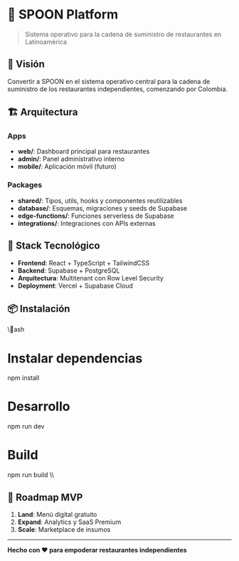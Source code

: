# 🍴 SPOON Platform

> Sistema operativo para la cadena de suministro de restaurantes en Latinoamérica

## 🎯 Visión
Convertir a SPOON en el sistema operativo central para la cadena de suministro de los restaurantes independientes, comenzando por Colombia.

## 🏗️ Arquitectura

### Apps
- **web/**: Dashboard principal para restaurantes
- **admin/**: Panel administrativo interno  
- **mobile/**: Aplicación móvil (futuro)

### Packages
- **shared/**: Tipos, utils, hooks y componentes reutilizables
- **database/**: Esquemas, migraciones y seeds de Supabase
- **edge-functions/**: Funciones serverless de Supabase
- **integrations/**: Integraciones con APIs externas

## 🚀 Stack Tecnológico
- **Frontend**: React + TypeScript + TailwindCSS
- **Backend**: Supabase + PostgreSQL
- **Arquitectura**: Multitenant con Row Level Security
- **Deployment**: Vercel + Supabase Cloud

## 📦 Instalación

\\\ash
# Instalar dependencias
npm install

# Desarrollo
npm run dev

# Build
npm run build
\\\

## 🎯 Roadmap MVP
1. **Land**: Menú digital gratuito
2. **Expand**: Analytics y SaaS Premium  
3. **Scale**: Marketplace de insumos

---
**Hecho con ❤️ para empoderar restaurantes independientes**
